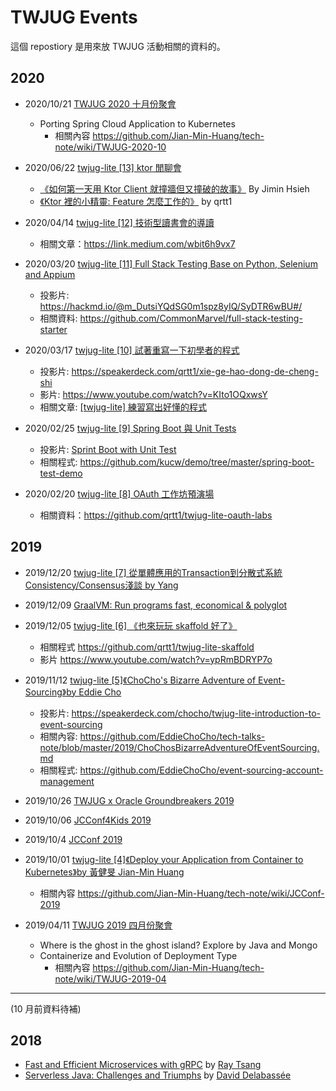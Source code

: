 # TWJUG Events

這個 repostiory 是用來放 TWJUG 活動相關的資料的。

## 2020

* 2020/10/21 [TWJUG 2020 十月份聚會](https://twjug.kktix.cc/events/twjug202010)
  * Porting Spring Cloud Application to Kubernetes
    * 相關內容 https://github.com/Jian-Min-Huang/tech-note/wiki/TWJUG-2020-10

* 2020/06/22 [twjug-lite [13] ktor 閒聊會](https://twjug.kktix.cc/events/twjug-lite-13)
  * [《如何第一天用 Ktor Client 就撞牆但又撞破的故事》](https://github.com/jiminhsieh/ktor-client-twjug-lite) By Jimin Hsieh
  * [《Ktor 裡的小精靈: Feature 怎麼工作的》](https://www.notion.so/How-does-ktor-feature-work-314f3471b9bb400ca4053c9a6b719ff3) by qrtt1

* 2020/04/14 [twjug-lite [12] 技術型讀書會的導讀](https://twjug.kktix.cc/events/twjug-lite-12)
  * 相關文章：https://link.medium.com/wbit6h9vx7 

* 2020/03/20 [twjug-lite [11] Full Stack Testing Base on Python, Selenium and Appium](https://twjug.kktix.cc/events/twjug-lite-11)
  * 投影片: https://hackmd.io/@m_DutsiYQdSG0m1spz8yIQ/SyDTR6wBU#/ 
  * 相關資料: https://github.com/CommonMarvel/full-stack-testing-starter 

* 2020/03/17 [twjug-lite [10] 試著重寫一下初學者的程式](https://twjug.kktix.cc/events/twjug-lite-10)
  * 投影片: https://speakerdeck.com/qrtt1/xie-ge-hao-dong-de-cheng-shi
  * 影片: https://www.youtube.com/watch?v=KIto1OQxwsY 
  * 相關文章: [[twjug-lite] 練習寫出好懂的程式](https://medium.com/@qrtt1/twjug-lite-%E7%B7%B4%E7%BF%92%E5%AF%AB%E5%87%BA%E5%A5%BD%E6%87%82%E7%9A%84%E7%A8%8B%E5%BC%8F-6edf86102bd2)

* 2020/02/25 [twjug-lite [9] Spring Boot 與 Unit Tests](https://twjug.kktix.cc/events/twjug-lite-9)
  * 投影片: [Sprint Boot with Unit Test](https://github.com/kucw/demo/blob/master/spring-boot-test-demo/Spring%20Boot%20with%20Unit%20Test.pdf)
  * 相關程式: https://github.com/kucw/demo/tree/master/spring-boot-test-demo

* 2020/02/20 [twjug-lite [8] OAuth 工作坊預演場](https://twjug.kktix.cc/events/twjug-lite-8)
  * 相關資料：https://github.com/qrtt1/twjug-lite-oauth-labs

## 2019

* 2019/12/20 [twjug-lite [7] 從單體應用的Transaction到分散式系統Consistency/Consensus淺談 by Yang](https://twjug.kktix.cc/events/twjug-lite-7)

* 2019/12/09 [GraalVM: Run programs fast, economical & polyglot](https://twjug.kktix.cc/events/twjug201912)

* 2019/12/05 [twjug-lite [6] 《也來玩玩 skaffold 好了》](https://twjug.kktix.cc/events/twjug-lite-6)
  * 相關程式 https://github.com/qrtt1/twjug-lite-skaffold
  * 影片 https://www.youtube.com/watch?v=ypRmBDRYP7o

* 2019/11/12 [twjug-lite [5]《ChoCho's Bizarre Adventure of Event-Sourcing》by Eddie Cho](https://twjug.kktix.cc/events/twjug-lite-5)
    * 投影片: https://speakerdeck.com/chocho/twjug-lite-introduction-to-event-sourcing
    * 相關內容: https://github.com/EddieChoCho/tech-talks-note/blob/master/2019/ChoChosBizarreAdventureOfEventSourcing.md
    * 相關程式: https://github.com/EddieChoCho/event-sourcing-account-management

* 2019/10/26 [TWJUG x Oracle Groundbreakers 2019](https://twjug.kktix.cc/events/twjug-oracle-groundbreakers-2019)

* 2019/10/06 [JCConf4Kids 2019](https://twjug.kktix.cc/events/jcconf4kids-2019)

* 2019/10/4 [JCConf 2019](https://twjug.kktix.cc/events/jcconf-2019)

* 2019/10/01 [twjug-lite [4]《Deploy your Application from Container to Kubernetes》by 黃健旻 Jian-Min Huang](https://twjug.kktix.cc/events/twjug-lite-4)
  * 相關內容 https://github.com/Jian-Min-Huang/tech-note/wiki/JCConf-2019

* 2019/04/11 [TWJUG 2019 四月份聚會](https://twjug.kktix.cc/events/twjug201904)
  * Where is the ghost in the ghost island? Explore by Java and Mongo
  * Containerize and Evolution of Deployment Type
    * 相關內容 https://github.com/Jian-Min-Huang/tech-note/wiki/TWJUG-2019-04

----

(10 月前資料待補)

## 2018

* [Fast and Efficient Microservices with gRPC](2018/20181214_grpc/README.md) by [Ray Tsang](https://twitter.com/saturnism)
* [Serverless Java: Challenges and Triumphs](2018/20181217_serverless_java/README.md) by [David Delabassée](https://twitter.com/delabassee)
